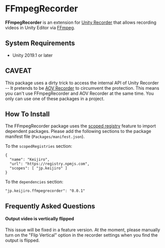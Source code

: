 FFmpegRecorder
==============

**FFmpegRecorder** is an extension for [Unity Recorder] that allows recording
videos in Unity Editor via [FFmpeg].

[Unity Recorder]: https://docs.unity3d.com/Packages/com.unity.recorder@latest
[FFmpeg]: https://ffmpeg.org/

System Requirements
-------------------

- Unity 2019.1 or later

CAVEAT
------

This package uses a dirty trick to access the internal API of Unity Recorder
-- It pretends to be [AOV Recorder] to circumvent the protection. This means
you can't use FFmpegRecorder and AOV Recorder at the same time. You only can
use one of these packages in a project.

[AOV Recorder]: https://docs.unity3d.com/Packages/com.unity.aovrecorder@latest/

How To Install
--------------

The FFmpegRecorder package uses the [scoped registry] feature to import
dependent packages. Please add the following sections to the package manifest
file (`Packages/manifest.json`).

To the `scopedRegistries` section:

```
{
  "name": "Keijiro",
  "url": "https://registry.npmjs.com",
  "scopes": [ "jp.keijiro" ]
}
```

To the `dependencies` section:

```
"jp.keijiro.ffmpegrecorder": "0.0.1"
```

[scoped registry]: https://docs.unity3d.com/Manual/upm-scoped.html

Frequently Asked Questions
--------------------------

#### Output video is vertically flipped

This issue will be fixed in a feature version. At the moment, please manually
turn on the "Flip Vertical" option in the recorder settings when you find the
output is flipped.
